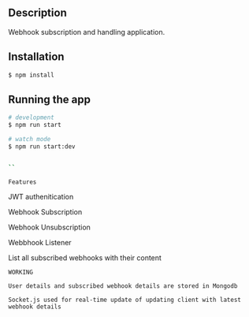 ## Description

Webhook subscription and handling application.

## Installation

```bash
$ npm install
```

## Running the app

```bash
# development
$ npm run start

# watch mode
$ npm run start:dev


``
```

`Features`

JWT authenitication

Webhook Subscription

Webhook Unsubscription

Webbhook Listener

List all subscribed webhooks with their content

`WORKING`

    User details and subscribed webhook details are stored in Mongodb

    Socket.js used for real-time update of updating client with latest webhook details
